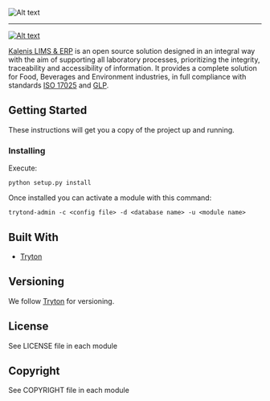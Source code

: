 ![Alt text](http://kalenislims.com/img/isologo-kalenis.png)

---

[![Alt text](https://drone.kalenislims.com/api/badges/kalenis/kalenislims/status.svg)](https://drone.kalenislims.com/kalenis/kalenislims)

[Kalenis LIMS & ERP](http://kalenislims.com/) is an open source solution designed in an integral way with the aim of supporting all laboratory processes, prioritizing the integrity, traceability and accessibility of information. It provides a complete solution for Food, Beverages and Environment industries, in full compliance with standards [ISO 17025](http://en.wikipedia.org/wiki/ISO/IEC_17025) and [GLP](http://en.wikipedia.org/wiki/Good_laboratory_practice).

## Getting Started

These instructions will get you a copy of the project up and running.

### Installing

Execute:

    python setup.py install


Once installed you can activate a module with this command:

```
trytond-admin -c <config file> -d <database name> -u <module name>
```


## Built With

* [Tryton](http://www.tryton.org/)

## Versioning

We follow [Tryton](http://www.tryton.org/) for versioning.

## License

See LICENSE file in each module

## Copyright

See COPYRIGHT file in each module
